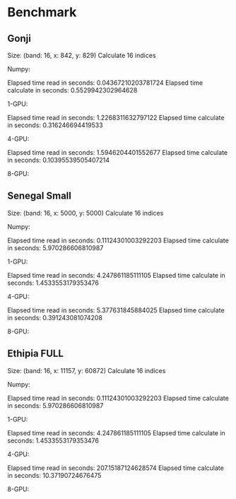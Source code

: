 # Benchmark

## Gonji

Size: (band: 16, x: 842, y: 829)
Calculate 16 indices

Numpy:

Elapsed time read in seconds: 0.04367210203781724
Elapsed time calculate in seconds: 0.5529942302964628

1-GPU:

Elapsed time read in seconds: 1.2268311632797122
Elapsed time calculate in seconds: 0.316246694419533

4-GPU:

Elapsed time read in seconds: 1.5946204401552677
Elapsed time calculate in seconds: 0.10395539505407214

8-GPU:


## Senegal Small

Size: (band: 16, x: 5000, y: 5000)
Calculate 16 indices

Numpy:

Elapsed time read in seconds: 0.11124301003292203
Elapsed time calculate in seconds: 5.970286606810987

1-GPU:

Elapsed time read in seconds: 4.247861185111105
Elapsed time calculate in seconds: 1.4533553179353476

4-GPU:

Elapsed time read in seconds: 5.377631845884025
Elapsed time calculate in seconds: 0.391243081074208

8-GPU:

## Ethipia FULL

Size: (band: 16, x: 11157, y: 60872)
Calculate 16 indices

Numpy:

Elapsed time read in seconds: 0.11124301003292203
Elapsed time calculate in seconds: 5.970286606810987

1-GPU:

Elapsed time read in seconds: 4.247861185111105
Elapsed time calculate in seconds: 1.4533553179353476

4-GPU:

Elapsed time read in seconds: 207.15187124628574
Elapsed time calculate in seconds: 10.37190724676475

8-GPU: